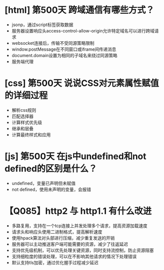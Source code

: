 # [html] 第500天 跨域通信有哪些方式？

- jsonp，通过script标签获取数据
- 服务器设置响应头access-control-allow-origin允许特定域名可以进行跨域请求
- websocket连接后，传输不受同源策略限制
- window.postMessage在不同窗口或iframe间传递消息
- document.domain设置为相同的子域名来绕过同源策略
- 服务端代理

# [css] 第500天 说说CSS对元素属性赋值的详细过程

- 解析css规则
- 匹配选择器
- 计算样式优先级
- 继承和层叠
- 计算最终样式和应用

# [js] 第500天 在js中undefined和not defined的区别是什么？

- undefined，变量已声明但未赋值
- not defined，使用未声明的变量，会报错

# 【Q085】http2 与 http1.1 有什么改进

- 多路复用，支持在一个tcp连接上并发处理多个请求，提高资源加载速度
- 请求头和响应头使用二进制格式，提高解析速度
- 使用hpack算法对头部进行压缩，减少重复发送的开销
- 服务器可以主动推送客户端可能需要的资源，减少了往返延迟
- 支持优先级机制，可以优先处理关键资源，同时支持流控制，防止资源阻塞
- 支持细粒度的错误处理，可以在不影响其他请求的情况下处理错误
- 默认支持tls加密，通过优化握手过程减少延迟
